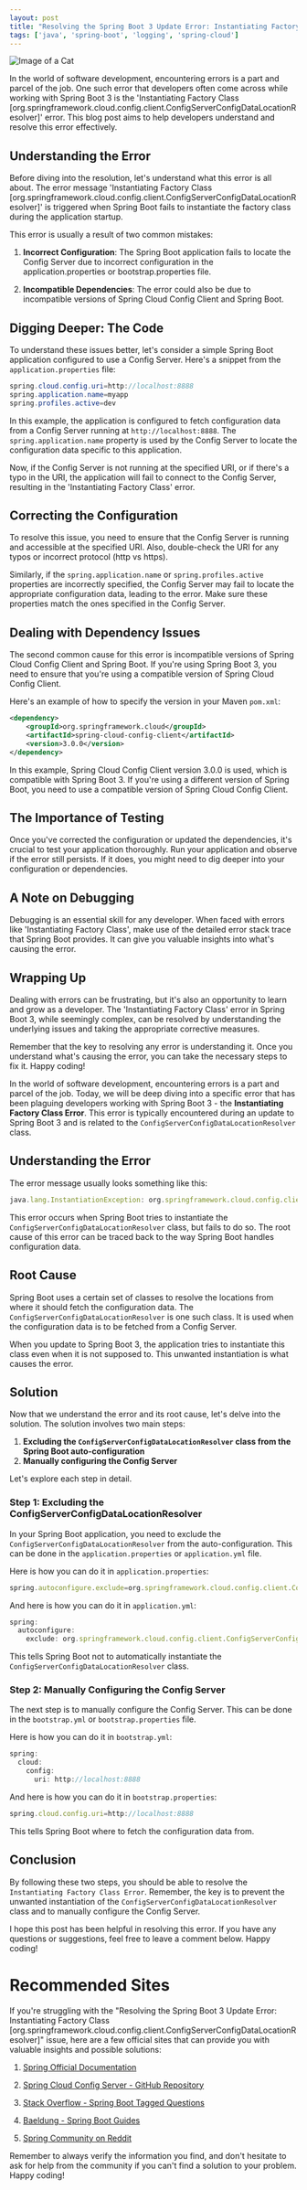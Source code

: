 ```yaml
---
layout: post
title: "Resolving the Spring Boot 3 Update Error: Instantiating Factory Class [org.springframework.cloud.config.client.ConfigServerConfigDataLocationResolver]"
tags: ['java', 'spring-boot', 'logging', 'spring-cloud']
---
```


![Image of a Cat](http://source.unsplash.com/1600x900/?cat)

In the world of software development, encountering errors is a part and parcel of the job. One such error that developers often come across while working with Spring Boot 3 is the 'Instantiating Factory Class [org.springframework.cloud.config.client.ConfigServerConfigDataLocationResolver]' error. This blog post aims to help developers understand and resolve this error effectively.

## Understanding the Error

Before diving into the resolution, let's understand what this error is all about. The error message 'Instantiating Factory Class [org.springframework.cloud.config.client.ConfigServerConfigDataLocationResolver]' is triggered when Spring Boot fails to instantiate the factory class during the application startup.

This error is usually a result of two common mistakes:

1. **Incorrect Configuration**: The Spring Boot application fails to locate the Config Server due to incorrect configuration in the application.properties or bootstrap.properties file.

2. **Incompatible Dependencies**: The error could also be due to incompatible versions of Spring Cloud Config Client and Spring Boot.

## Digging Deeper: The Code

To understand these issues better, let's consider a simple Spring Boot application configured to use a Config Server. Here's a snippet from the `application.properties` file:

```java
spring.cloud.config.uri=http://localhost:8888
spring.application.name=myapp
spring.profiles.active=dev
```

In this example, the application is configured to fetch configuration data from a Config Server running at `http://localhost:8888`. The `spring.application.name` property is used by the Config Server to locate the configuration data specific to this application.

Now, if the Config Server is not running at the specified URI, or if there's a typo in the URI, the application will fail to connect to the Config Server, resulting in the 'Instantiating Factory Class' error.

## Correcting the Configuration

To resolve this issue, you need to ensure that the Config Server is running and accessible at the specified URI. Also, double-check the URI for any typos or incorrect protocol (http vs https).

Similarly, if the `spring.application.name` or `spring.profiles.active` properties are incorrectly specified, the Config Server may fail to locate the appropriate configuration data, leading to the error. Make sure these properties match the ones specified in the Config Server.

## Dealing with Dependency Issues

The second common cause for this error is incompatible versions of Spring Cloud Config Client and Spring Boot. If you're using Spring Boot 3, you need to ensure that you're using a compatible version of Spring Cloud Config Client.

Here's an example of how to specify the version in your Maven `pom.xml`:

```xml
<dependency>
    <groupId>org.springframework.cloud</groupId>
    <artifactId>spring-cloud-config-client</artifactId>
    <version>3.0.0</version>
</dependency>
```

In this example, Spring Cloud Config Client version 3.0.0 is used, which is compatible with Spring Boot 3. If you're using a different version of Spring Boot, you need to use a compatible version of Spring Cloud Config Client.

## The Importance of Testing

Once you've corrected the configuration or updated the dependencies, it's crucial to test your application thoroughly. Run your application and observe if the error still persists. If it does, you might need to dig deeper into your configuration or dependencies.

## A Note on Debugging

Debugging is an essential skill for any developer. When faced with errors like 'Instantiating Factory Class', make use of the detailed error stack trace that Spring Boot provides. It can give you valuable insights into what's causing the error.

## Wrapping Up

Dealing with errors can be frustrating, but it's also an opportunity to learn and grow as a developer. The 'Instantiating Factory Class' error in Spring Boot 3, while seemingly complex, can be resolved by understanding the underlying issues and taking the appropriate corrective measures.

Remember that the key to resolving any error is understanding it. Once you understand what's causing the error, you can take the necessary steps to fix it. Happy coding!

In the world of software development, encountering errors is a part and parcel of the job. Today, we will be deep diving into a specific error that has been plaguing developers working with Spring Boot 3 - the **Instantiating Factory Class Error**. This error is typically encountered during an update to Spring Boot 3 and is related to the `ConfigServerConfigDataLocationResolver` class. 

## Understanding the Error

The error message usually looks something like this:

```javascript
java.lang.InstantiationException: org.springframework.cloud.config.client.ConfigServerConfigDataLocationResolver
```

This error occurs when Spring Boot tries to instantiate the `ConfigServerConfigDataLocationResolver` class, but fails to do so. The root cause of this error can be traced back to the way Spring Boot handles configuration data. 

## Root Cause

Spring Boot uses a certain set of classes to resolve the locations from where it should fetch the configuration data. The `ConfigServerConfigDataLocationResolver` is one such class. It is used when the configuration data is to be fetched from a Config Server. 

When you update to Spring Boot 3, the application tries to instantiate this class even when it is not supposed to. This unwanted instantiation is what causes the error. 

## Solution

Now that we understand the error and its root cause, let's delve into the solution. The solution involves two main steps:

1. **Excluding the `ConfigServerConfigDataLocationResolver` class from the Spring Boot auto-configuration**
2. **Manually configuring the Config Server**

Let's explore each step in detail.

### Step 1: Excluding the ConfigServerConfigDataLocationResolver

In your Spring Boot application, you need to exclude the `ConfigServerConfigDataLocationResolver` from the auto-configuration. This can be done in the `application.properties` or `application.yml` file. 

Here is how you can do it in `application.properties`:

```javascript
spring.autoconfigure.exclude=org.springframework.cloud.config.client.ConfigServerConfigDataLocationResolver
```

And here is how you can do it in `application.yml`:

```javascript
spring:
  autoconfigure:
    exclude: org.springframework.cloud.config.client.ConfigServerConfigDataLocationResolver
```

This tells Spring Boot not to automatically instantiate the `ConfigServerConfigDataLocationResolver` class. 

### Step 2: Manually Configuring the Config Server

The next step is to manually configure the Config Server. This can be done in the `bootstrap.yml` or `bootstrap.properties` file. 

Here is how you can do it in `bootstrap.yml`:

```javascript
spring:
  cloud:
    config:
      uri: http://localhost:8888
```

And here is how you can do it in `bootstrap.properties`:

```javascript
spring.cloud.config.uri=http://localhost:8888
```

This tells Spring Boot where to fetch the configuration data from. 

## Conclusion

By following these two steps, you should be able to resolve the `Instantiating Factory Class Error`. Remember, the key is to prevent the unwanted instantiation of the `ConfigServerConfigDataLocationResolver` class and to manually configure the Config Server. 

I hope this post has been helpful in resolving this error. If you have any questions or suggestions, feel free to leave a comment below. Happy coding!
# Recommended Sites

If you're struggling with the "Resolving the Spring Boot 3 Update Error: Instantiating Factory Class [org.springframework.cloud.config.client.ConfigServerConfigDataLocationResolver]" issue, here are a few official sites that can provide you with valuable insights and possible solutions:

1. [Spring Official Documentation](https://docs.spring.io/spring-boot/docs/current/reference/htmlsingle/)
   
2. [Spring Cloud Config Server - GitHub Repository](https://github.com/spring-cloud/spring-cloud-config)

3. [Stack Overflow - Spring Boot Tagged Questions](https://stackoverflow.com/questions/tagged/spring-boot)

4. [Baeldung - Spring Boot Guides](https://www.baeldung.com/spring-boot)

5. [Spring Community on Reddit](https://www.reddit.com/r/springboot/)

Remember to always verify the information you find, and don't hesitate to ask for help from the community if you can't find a solution to your problem. Happy coding!